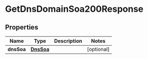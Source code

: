 

# GetDnsDomainSoa200Response


## Properties

| Name | Type | Description | Notes |
|------------ | ------------- | ------------- | -------------|
|**dnsSoa** | [**DnsSoa**](DnsSoa.md) |  |  [optional] |



